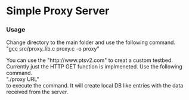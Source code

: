 <h1> Simple Proxy Server</h1>

<h3> Usage </h3>

<p> Change directory to the main folder and use the following command.<br>
           "gcc src/proxy_lib.c proxy.c -o proxy"</p>

<p>You can use the "http://www.ptsv2.com" to creat a custom testbed. Currently just the HTTP GET function is implmeneted. Use the following command.<br>
            "./proxy URL"<br>
to execute the command. It will create local DB like entries with the data received from the server.</p>
